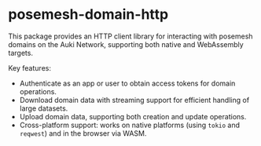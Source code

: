 # posemesh-domain-http

This package provides an HTTP client library for interacting with posemesh domains on the Auki Network, supporting both native and WebAssembly targets.

Key features:
- Authenticate as an app or user to obtain access tokens for domain operations.
- Download domain data with streaming support for efficient handling of large datasets.
- Upload domain data, supporting both creation and update operations.
- Cross-platform support: works on native platforms (using `tokio` and `reqwest`) and in the browser via WASM.

